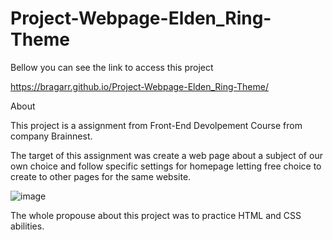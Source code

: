# Project-Webpage-Elden_Ring-Theme

Bellow you can see the link to access this project

https://bragarr.github.io/Project-Webpage-Elden_Ring-Theme/

About

This project is a assignment from Front-End Devolpement Course from company Brainnest.

The target of this assignment was create a web page about a subject of our own choice and follow specific settings for homepage letting free choice to create to other pages for the same website.

![image](https://user-images.githubusercontent.com/108424896/187041023-607cf3b3-8a6d-41ca-b22a-4c83869918c2.png)

The whole propouse about this project was to practice HTML and CSS abilities.
